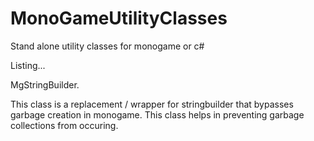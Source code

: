 # MonoGameUtilityClasses

Stand alone utility classes for monogame or c#

Listing...

MgStringBuilder. 

This class is a replacement / wrapper for stringbuilder that bypasses garbage creation in monogame.
This class helps in preventing garbage collections from occuring.
